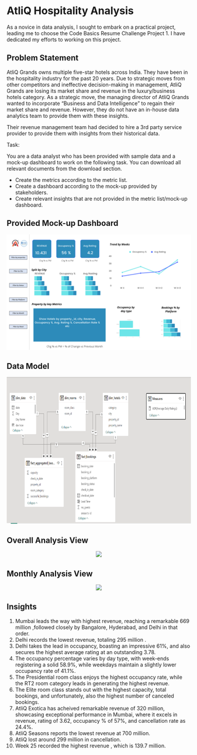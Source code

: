 # AtliQ Hospitality Analysis
As a novice in data analysis, I sought to embark on a practical project, leading me to choose the Code Basics Resume Challenge Project 1. I have dedicated my efforts to working on this project.

## Problem Statement 
AtliQ Grands owns multiple five-star hotels across India. They have been in the hospitality industry for the past 20 years. Due to strategic moves from other competitors and ineffective decision-making in management, AtliQ Grands are losing its market share and revenue in the luxury/business hotels category. As a strategic move, the managing director of AtliQ Grands wanted to incorporate “Business and Data Intelligence” to regain their market share and revenue. However, they do not have an in-house data analytics team to provide them with these insights.

Their revenue management team had decided to hire a 3rd party service provider to provide them with insights from their historical data.

Task:  

You are a data analyst who has been provided with sample data and a mock-up dashboard to work on the following task. You can download all relevant documents from the download section.

- Create the metrics according to the metric list.
- Create a dashboard according to the mock-up provided by stakeholders.
- Create relevant insights that are not provided in the metric list/mock-up dashboard.

## Provided Mock-up Dashboard
<p align="center">
    <img src="mock up dashboard_atliq grands.png" width="600">
</p>

## Data Model

<p align="center">
    <img src="Data Model.png" height="400">
</p>

## Overall Analysis View

<p align="center">
    <img src="Overall(1).png" width="600">
</p>

## Monthly Analysis View

<p align="center">
    <img src="Monthly(1).png" width="600">
</p>

## Insights 
1. Mumbai leads the way with highest revenue, reaching a remarkable 669 million ,followed closely by Bangalore, Hyderabad, and Delhi in that order.
2. Delhi records the lowest revenue, totaling 295 million .
3. Delhi takes the lead in occupancy, boasting an impressive 61%, and also secures the highest average rating at an outstanding 3.78.
4. The occupancy percentage varies by day type, with week-ends registering a solid 58.9%, while weekdays maintain a slightly lower occupancy rate of 41.1%.
5. The Presidential room class enjoys the highest occupancy rate, while the RT2 room category leads in generating the highest revenue.
6. The Elite room class stands out with the highest capacity, total bookings, and unfortunately, also the highest number of canceled bookings.
7. AtliQ Exotica has acheived remarkable revenue of 320 million, showcasing exceptional performance in Mumbai, where it excels in revenue, rating of 3.62, occupancy % of 57%, and cancellation rate as 24.4%.
8. AtliQ Seasons reports the lowest revenue at 700 million.
9. AtliQ lost around 299 million in cancellation.
10. Week 25 recorded the highest revenue , which is 139.7 million.
